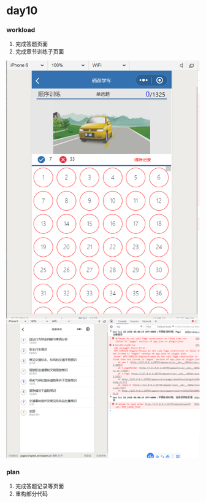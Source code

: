 # day10

### workload

1. 完成答题页面
2. 完成章节训练子页面

![答题页面](https://github.com/lyreal666/miscellaneous/blob/master/company/screenShot/answerPageCompleted.png?raw=true)
![章节训练](https://github.com/lyreal666/miscellaneous/blob/master/company/screenShot/chapterPractice.png?raw=true)

### plan

1. 完成答题记录等页面
2. 重构部分代码
